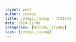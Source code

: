 ```yaml
---
layout: post
author: jotego
title: jotego.jtpang - 4731644
date: 2024-11-09
categories: [Arcade, jtpang]
tags: [jotego.jtpang]
---
```


